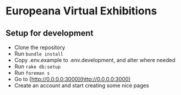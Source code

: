# Europeana Virtual Exhibitions

## Setup for development

* Clone the repository
* Run `bundle install`
* Copy .env.example to .env.development, and alter where needed
* Run `rake db:setup`
* Run `foreman s`
* Go to [http://0.0.0.0:3000](http://0.0.0.0:3000)
* Create an account and start creating some nice pages
